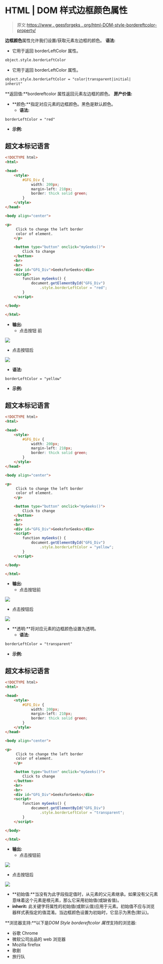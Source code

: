 # HTML | DOM 样式边框颜色属性

> 原文:[https://www . geesforgeks . org/html-DOM-style-bordereftcolor-property/](https://www.geeksforgeeks.org/html-dom-style-borderleftcolor-property/)

**边框颜色**属性允许我们设置/获取元素左边框的颜色。
**语法:**

*   它用于返回 borderLeftColor 属性。

```html
object.style.borderLeftColor
```

*   它用于返回 borderLeftColor 属性。

```html
object.style.borderLeftColor = "color|transparent|initial|
inherit"
```

**返回值:**bordereftcolor 属性返回元素左边框的颜色。
**房产价值:**

*   **颜色:**指定对应元素的边框颜色。黑色是默认颜色。
    *   **语法:**

```html
borderLeftColor = "red"
```

*   **示例:**

## 超文本标记语言

```html
<!DOCTYPE html>
<html>

<head>
    <style>
        #GFG_Div {
            width: 200px;
            margin-left: 210px;
            border: thick solid green;
        }
    </style>
</head>

<body align="center">

<p>
     Click to change the left border
     color of element.
    </p>

    <button type="button" onclick="myGeeks()">
        Click to change
    </button>
    <br>
    <br>
    <div id="GFG_Div">GeeksforGeeks</div>
    <script>
        function myGeeks() {
            document.getElementById("GFG_Div")
                .style.borderLeftColor = "red";
        }
    </script>

</body>

</html>
```

*   **输出:**
    *   点击按钮
        前

![](img/77af12785dcc10ad042e9b8efae56f53.png)

*   点击按钮后

![](img/2b20bfcb7503ebfe5df53bc99805deea.png)

*   **语法:**

```html
borderLeftColor = "yellow"
```

*   **示例:**

## 超文本标记语言

```html
<!DOCTYPE html>
<html>

<head>
    <style>
        #GFG_Div {
            width: 200px;
            margin-left: 210px;
            border: thick solid green;
        }
    </style>
</head>

<body align="center">

<p>
     Click to change the left border
     color of element.
    </p>

    <button type="button" onclick="myGeeks()">
        Click to change
    </button>
    <br>
    <br>
    <div id="GFG_Div">GeeksforGeeks</div>
    <script>
        function myGeeks() {
            document.getElementById("GFG_Div")
                .style.borderLeftColor = "yellow";
        }
    </script>

</body>

</html>
```

*   **输出:**
    *   点击按钮前

![](img/4acff8994abc93b0727aa0e2ccb663c4.png)

*   点击按钮后

![](img/c2fe304643d73102a250ec28287256ed.png)

*   **透明:**将对应元素的边框颜色设置为透明。
    *   **语法:**

```html
borderLeftColor = "transparent"
```

*   **示例:**

## 超文本标记语言

```html
<!DOCTYPE html>
<html>

<head>
    <style>
        #GFG_Div {
            width: 200px;
            margin-left: 210px;
            border: thick solid green;
        }
    </style>
</head>

<body align="center">

<p>
     Click to change the left border
     color of element.
    </p>

    <button type="button" onclick="myGeeks()">
        Click to change
    </button>
    <br>
    <br>
    <div id="GFG_Div">GeeksforGeeks</div>
    <script>
        function myGeeks() {
            document.getElementById("GFG_Div")
                .style.borderLeftColor = "transparent";
        }
    </script>

</body>

</html>
```

*   **输出:**
    *   点击按钮前

![](img/4f561aa31ad005d820bf4a8cdb274609.png)

*   点击按钮后

![](img/9bc5f64dd2d8fe8b211f6d185b8ae667.png)

*   **初始值:**当没有为此字段指定值时，从元素的父元素继承。如果没有父元素意味着这个元素是根元素，那么它采用初始值(或缺省值)。
*   **inherit:** 此关键字将属性的初始值(或默认值)应用于元素。初始值不应与浏览器样式表指定的值混淆。当边框颜色设置为初始时，它显示为黑色(默认)。

**浏览器支持:**以下是*DOM Style bordereftcolor 属性*支持的浏览器:

*   谷歌 Chrome
*   微软公司出品的 web 浏览器
*   Mozilla firefox
*   歌剧
*   旅行队